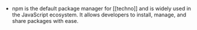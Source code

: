 - npm is the default package manager for [[techno]] and is widely used in the JavaScript ecosystem. It allows developers to install, manage, and share packages with ease.